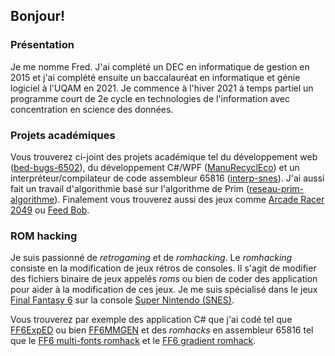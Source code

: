 ## Bonjour!

### Présentation

Je me nomme Fred. J'ai complété un DEC en informatique de gestion en 2015 et j'ai complété ensuite un baccalauréat en informatique et génie logiciel à l'UQAM en 2021. Je commence à l'hiver 2021 à temps partiel un programme court de 2e cycle en technologies de l'information avec concentration en science des données.

### Projets académiques

Vous trouverez ci-joint des projets académique tel du développement web ([bed-bugs-6502](https://github.com/fred65816/bed-bugs-6502)), du développement C#/WPF ([ManuRecyclEco](https://github.com/fred65816/ManuRecyclEco)) et un interpréteur/compilateur de code assembleur 65816 ([interp-snes](https://github.com/fred65816/interp-snes)). J'ai aussi fait un travail d'algorithmie basé sur l'algorithme de Prim ([reseau-prim-algorithme](https://github.com/fred65816/reseau-prim-algorithme)). Finalement vous trouverez aussi des jeux comme [Arcade Racer 2049](https://github.com/fred65816/arcade-racer-2049) ou [Feed Bob](https://github.com/fred65816/feed-bob).

### ROM hacking

Je suis passionné de *retrogaming* et de *romhacking*. Le *romhacking* consiste en la modification de jeux rétros de consoles. Il s'agit de modifier des fichiers binaire de jeux appelés *roms* ou bien de coder des application pour aider à la modification de ces jeux. Je me suis spécialisé dans le jeux [Final Fantasy 6](https://en.wikipedia.org/wiki/Final_Fantasy_VI) sur la console [Super Nintendo (SNES)](https://en.wikipedia.org/wiki/Super_Nintendo_Entertainment_System).

Vous trouverez par exemple des application C# que j'ai codé tel que [FF6ExpED](https://github.com/fred65816/FF6ExpED) ou bien [FF6MMGEN](https://github.com/fred65816/FF6MMGEN) et des *romhacks* en assembleur 65816 tel que le [FF6 multi-fonts romhack](https://github.com/fred65816/ff6-multi-fonts-romhack) et le [FF6 gradient romhack](https://github.com/fred65816/ff6-gradient-romhack).

<!---
fred65816/fred65816 is a ✨ special ✨ repository because its `README.md` (this file) appears on your GitHub profile.
You can click the Preview link to take a look at your changes.
--->
